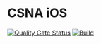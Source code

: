 # CSNA iOS
[![Quality Gate Status](https://sonarcloud.io/api/project_badges/measure?project=wjthieme_csna&metric=alert_status)](https://sonarcloud.io/dashboard?id=csna-app_ios)
[![Build](https://github.com/wjthieme/csna/actions/workflows/swift.yml/badge.svg?branch=main)](https://github.com/csna-app/ios/actions)
